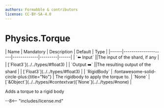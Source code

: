 ```yaml
---
authors: Formabble & contributors
license: CC-BY-SA-4.0
---
```



# Physics.Torque

<div class="sh-parameters" markdown="1">
| Name | Mandatory | Description | Default | Type |
|------|---------------------|-------------|---------|------|
| `⬅️ Input` ||The input of the shard, if any | | [`Float3`](../../types/#float3) |
| `Output ➡️` ||The resulting output of the shard | | [`Float3`](../../types/#float3) |
| `RigidBody` | :fontawesome-solid-circle-plus:{title="No"}  | The rigidbody to apply the torque to. | `None` | [`&Object`](../../types/#contextvar)[`None`](../../types/#none) |

</div>

Adds a torque to a rigid body

--8<-- "includes/license.md"

